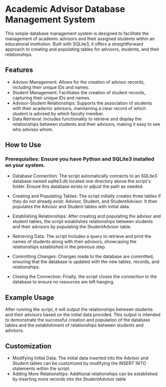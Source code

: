 # Academic Advisor Database Management System

This simple database management system is designed to facilitate the management of academic advisors and their assigned students within an educational institution. Built with SQLite3, it offers a straightforward approach to creating and populating tables for advisors, students, and their relationships.

## Features

- Advisor Management: Allows for the creation of advisor records, including their unique IDs and names.
- Student Management: Facilitates the creation of student records, capturing their unique IDs and names.
- Advisor-Student Relationships: Supports the association of students with their academic advisors, maintaining a clear record of which student is advised by which faculty member.
- Data Retrieval: Includes functionality to retrieve and display the relationships between students and their advisors, making it easy to see who advises whom.

## How to Use

### Prerequisites: Ensure you have Python and SQLite3 installed on your system.

- Database Connection: The script automatically connects to an SQLite3 database named sqlite3.db located one directory above the script's folder. Ensure this database exists or adjust the path as needed.

- Creating and Populating Tables: The script initially creates three tables if they do not already exist: Advisor, Student, and StudentAdvisor. It then populates the Advisor and Student tables with initial data.

- Establishing Relationships: After creating and populating the advisor and student tables, the script establishes relationships between students and their advisors by populating the StudentAdvisor table.

- Retrieving Data: The script includes a query to retrieve and print the names of students along with their advisors, showcasing the relationships established in the previous step.

- Committing Changes: Changes made to the database are committed, ensuring that the database is updated with the new tables, records, and relationships.

- Closing the Connection: Finally, the script closes the connection to the database to ensure no resources are left hanging.

## Example Usage

After running the script, it will output the relationships between students and their advisors based on the initial data provided. This output is intended to demonstrate the successful creation and population of the database tables and the establishment of relationships between students and advisors.

## Customization

- Modifying Initial Data: The initial data inserted into the Advisor and Student tables can be customized by modifying the INSERT INTO statements within the script.
- Adding More Relationships: Additional relationships can be established by inserting more records into the StudentAdvisor table
